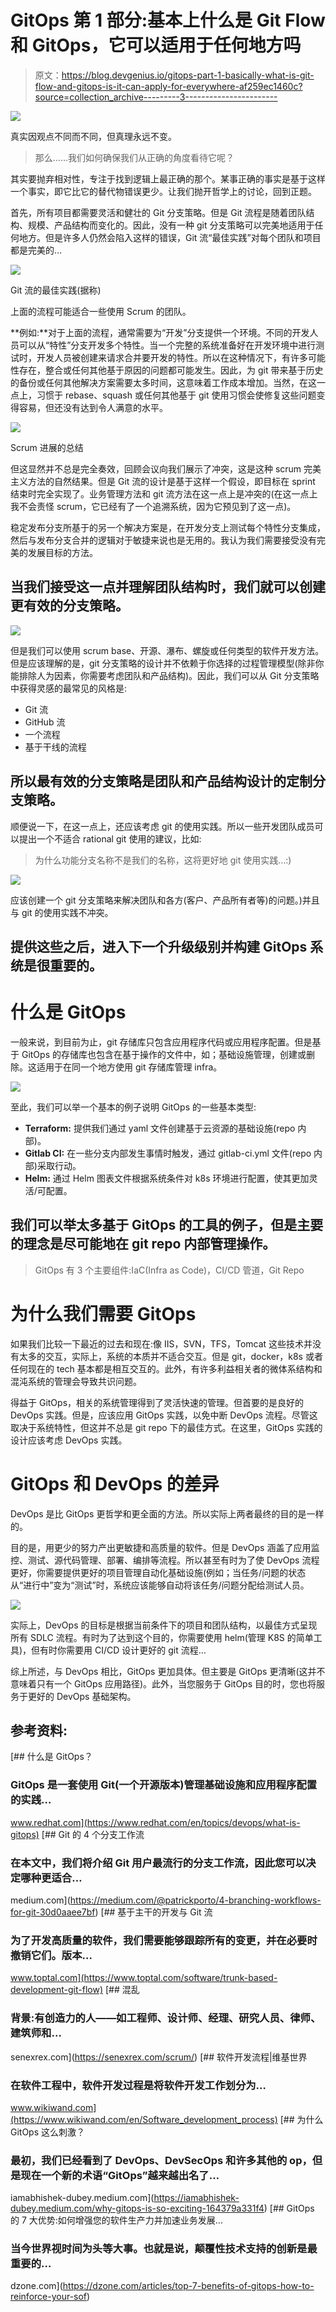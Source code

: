# GitOps 第 1 部分:基本上什么是 Git Flow 和 GitOps，它可以适用于任何地方吗

> 原文：<https://blog.devgenius.io/gitops-part-1-basically-what-is-git-flow-and-gitops-is-it-can-apply-for-everywhere-af259ec1460c?source=collection_archive---------3----------------------->

![](img/f2cea31ad49e775893c99b2e553cf9e2.png)

真实因观点不同而不同，但真理永远不变。

> 那么……我们如何确保我们从正确的角度看待它呢？

其实要抛弃相对性，专注于找到逻辑上最正确的那个。某事正确的事实是基于这样一个事实，即它比它的替代物错误更少。让我们抛开哲学上的讨论，回到正题。

首先，所有项目都需要灵活和健壮的 Git 分支策略。但是 Git 流程是随着团队结构、规模、产品结构而变化的。因此，没有一种 git 分支策略可以完美地适用于任何地方。但是许多人仍然会陷入这样的错误，Git 流“最佳实践”对每个团队和项目都是完美的…

![](img/7a3281fb42375d850cb547ce3bbafe5b.png)

Git 流的最佳实践(据称)

上面的流程可能适合一些使用 Scrum 的团队。

**例如:**对于上面的流程，通常需要为“开发”分支提供一个环境。不同的开发人员可以从“特性”分支开发多个特性。当一个完整的系统准备好在开发环境中进行测试时，开发人员被创建来请求合并要开发的特性。所以在这种情况下，有许多可能性存在，整合或任何其他基于原因的问题都可能发生。因此，为 git 带来基于历史的备份或任何其他解决方案需要太多时间，这意味着工作成本增加。当然，在这一点上，习惯于 rebase、squash 或任何其他基于 git 使用习惯会使修复这些问题变得容易，但还没有达到令人满意的水平。

![](img/119a3b63040f04e167601b5d37300437.png)

Scrum 进展的总结

但这显然并不总是完全奏效，回顾会议向我们展示了冲突，这是这种 scrum 完美主义方法的自然结果。但是 Git 流的设计是基于这样一个假设，即目标在 sprint 结束时完全实现了。业务管理方法和 git 流方法在这一点上是冲突的(在这一点上我不会责怪 scrum，它已经有了一个追溯系统，因为它预见到了这一点)。

稳定发布分支所基于的另一个解决方案是，在开发分支上测试每个特性分支集成，然后与发布分支合并的逻辑对于敏捷来说也是无用的。我认为我们需要接受没有完美的发展目标的方法。

## 当我们接受这一点并理解团队结构时，我们就可以创建更有效的分支策略。

![](img/60a1740725508b3227eca7a413266491.png)

但是我们可以使用 scrum base、开源、瀑布、螺旋或任何类型的软件开发方法。但是应该理解的是，git 分支策略的设计并不依赖于你选择的过程管理模型(除非你能排除人为因素，你需要考虑团队和产品结构)。因此，我们可以从 Git 分支策略中获得灵感的最常见的风格是:

*   Git 流
*   GitHub 流
*   一个流程
*   基于干线的流程

## 所以最有效的分支策略是团队和产品结构设计的定制分支策略。

顺便说一下，在这一点上，还应该考虑 git 的使用实践。所以一些开发团队成员可以提出一个不适合 rational git 使用的建议，比如:

> 为什么功能分支名称不是我们的名称，这将更好地 git 使用实践…:)

![](img/0aa2ea662aff18673f836de4b777a7ac.png)

应该创建一个 git 分支策略来解决团队和各方(客户、产品所有者等)的问题。)并且与 git 的使用实践不冲突。

## 提供这些之后，进入下一个升级级别并构建 **GitOps 系统是很重要的。**

# 什么是 GitOps

一般来说，到目前为止，git 存储库只包含应用程序代码或应用程序配置。但是基于 GitOps 的存储库也包含在基于操作的文件中，如；基础设施管理，创建或删除。这适用于在同一个地方使用 git 存储库管理 infra。

![](img/76b56b7307c4deafb93ec3635234b784.png)

至此，我们可以举一个基本的例子说明 GitOps 的一些基本类型:

*   **Terraform:** 提供我们通过 yaml 文件创建基于云资源的基础设施(repo 内部)。
*   **Gitlab CI:** 在一些分支内部发生事情时触发，通过 gitlab-ci.yml 文件(repo 内部)采取行动。
*   **Helm:** 通过 Helm 图表文件根据系统条件对 k8s 环境进行配置，使其更加灵活/可配置。

## 我们可以举太多基于 GitOps 的工具的例子，但是主要的理念是尽可能地在 git repo 内部管理操作。

> GitOps 有 3 个主要组件:IaC(Infra as Code)，CI/CD 管道，Git Repo

# 为什么我们需要 GitOps

如果我们比较一下最近的过去和现在:像 IIS，SVN，TFS，Tomcat 这些技术并没有太多的交互，实际上，系统的本质并不适合交互。但是 git，docker，k8s 或者任何现在的 tech 基本都是相互交互的。此外，有许多利益相关者的微体系结构和混沌系统的管理会导致共识问题。

得益于 GitOps，相关的系统管理得到了灵活快速的管理。但首要的是良好的 DevOps 实践。但是，应该应用 GitOps 实践，以免中断 DevOps 流程。尽管这取决于系统特性，但这并不总是 git repo 下的最佳方式。在这里，GitOps 实践的设计应该考虑 DevOps 实践。

# GitOps 和 DevOps 的差异

DevOps 是比 GitOps 更哲学和更全面的方法。所以实际上两者最终的目的是一样的。

目的是，用更少的努力产出更敏捷和高质量的软件。但是 DevOps 涵盖了应用监控、测试、源代码管理、部署、编排等流程。所以甚至有时为了使 DevOps 流程更好，你需要提供更好的项目管理自动化基础设施(例如；当任务/问题的状态从“进行中”变为“测试”时，系统应该能够自动将该任务/问题分配给测试人员。

![](img/f669d9801a1cf7d720888b79a5bff5a0.png)

实际上，DevOps 的目标是根据当前条件下的项目和团队结构，以最佳方式呈现所有 SDLC 流程。有时为了达到这个目的，你需要使用 helm(管理 K8S 的简单工具)，但有时你需要用 CI/CD 设计更好的 git 流程…

综上所述，与 DevOps 相比，GitOps 更加具体。但主要是 GitOps 更清晰(这并不意味着只有一个 GitOps 应用路径)。此外，当您服务于 GitOps 目的时，您也将服务于更好的 DevOps 基础架构。

## 参考资料:

[](https://www.redhat.com/en/topics/devops/what-is-gitops) [## 什么是 GitOps？

### GitOps 是一套使用 Git(一个开源版本)管理基础设施和应用程序配置的实践…

www.redhat.com](https://www.redhat.com/en/topics/devops/what-is-gitops) [](https://medium.com/@patrickporto/4-branching-workflows-for-git-30d0aaee7bf) [## Git 的 4 个分支工作流

### 在本文中，我们将介绍 Git 用户最流行的分支工作流，因此您可以决定哪种更适合…

medium.com](https://medium.com/@patrickporto/4-branching-workflows-for-git-30d0aaee7bf) [](https://www.toptal.com/software/trunk-based-development-git-flow) [## 基于主干的开发与 Git 流

### 为了开发高质量的软件，我们需要能够跟踪所有的变更，并在必要时撤销它们。版本…

www.toptal.com](https://www.toptal.com/software/trunk-based-development-git-flow) [](https://senexrex.com/scrum/) [## 混乱

### 背景:有创造力的人——如工程师、设计师、经理、研究人员、律师、建筑师和…

senexrex.com](https://senexrex.com/scrum/)  [## 软件开发流程|维基世界

### 在软件工程中，软件开发过程是将软件开发工作划分为…

www.wikiwand.com](https://www.wikiwand.com/en/Software_development_process) [](https://iamabhishek-dubey.medium.com/why-gitops-is-so-exciting-164379a331f4) [## 为什么 GitOps 这么刺激？

### 最初，我们已经看到了 DevOps、DevSecOps 和许多其他的 op，但是现在一个新的术语“GitOps”越来越出名了…

iamabhishek-dubey.medium.com](https://iamabhishek-dubey.medium.com/why-gitops-is-so-exciting-164379a331f4) [](https://dzone.com/articles/top-7-benefits-of-gitops-how-to-reinforce-your-sof) [## GitOps 的 7 大优势:如何增强您的软件生产力并加速业务发展…

### 当今世界视时间为头等大事。也就是说，颠覆性技术支持的创新是最重要的…

dzone.com](https://dzone.com/articles/top-7-benefits-of-gitops-how-to-reinforce-your-sof)